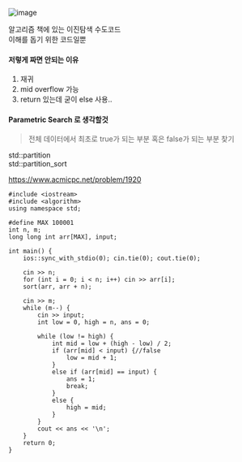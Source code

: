 ![image](https://user-images.githubusercontent.com/36736904/167066786-02597903-989f-481e-8a80-f6d77a5f8084.png)

알고리즘 책에 있는 이진탐색 수도코드  
이해를 돕기 위한 코드일뿐  
#### 저렇게 짜면 안되는 이유
1. 재귀
2. mid overflow 가능
3. return 있는데 굳이 else 사용..  

#### Parametric Search 로 생각할것  
> 전체 데이터에서 최초로 true가 되는 부분 혹은 false가 되는 부분 찾기

std::partition  
std::partition_sort  

https://www.acmicpc.net/problem/1920  
```
#include <iostream>
#include <algorithm>
using namespace std;

#define MAX 100001
int n, m;
long long int arr[MAX], input;

int main() {
	ios::sync_with_stdio(0); cin.tie(0); cout.tie(0);

	cin >> n;
	for (int i = 0; i < n; i++) cin >> arr[i];
	sort(arr, arr + n);

	cin >> m;
	while (m--) {
		cin >> input;
		int low = 0, high = n, ans = 0;
		
		while (low != high) {
			int mid = low + (high - low) / 2;
			if (arr[mid] < input) {//false
				low = mid + 1;
			}
			else if (arr[mid] == input) {
				ans = 1;
				break;
			}
			else {
				high = mid;
			}
		}
		cout << ans << '\n';
	}
	return 0;
}
```
